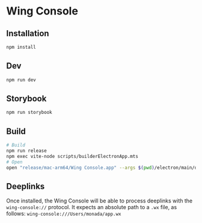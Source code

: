 # Wing Console

## Installation

```sh
npm install
```

## Dev

```sh
npm run dev
```

## Storybook

```sh
npm run storybook
```

## Build

```sh
# Build
npm run release
npm exec vite-node scripts/builderElectronApp.mts
# Open
open "release/mac-arm64/Wing Console.app" --args $(pwd)/electron/main/demo.wx
```

## Deeplinks

Once installed, the Wing Console will be able to process deeplinks with the `wing-console://` protocol. It expects an absolute path to a `.wx` file, as follows: `wing-console:///Users/monada/app.wx`

